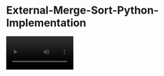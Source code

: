 # External-Merge-Sort-Python-Implementation
<video src='https://github.com/Atharv-Chaudhari/External-Merge-Sort-Python-Implementation/blob/main/External_merge_sort_ppt.mp4' width=180/>
